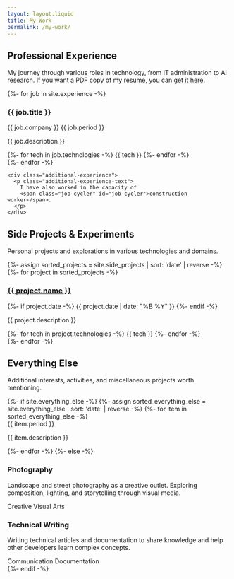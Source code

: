 ```yaml
---
layout: layout.liquid
title: My Work
permalink: /my-work/
---
```


<div class="work-container">
  <div class="work-section work-experience">
    <h2>Professional Experience</h2>
    <p>My journey through various roles in technology, from IT administration to AI research. If you want a PDF copy of my resume, you can <a href="https://drive.google.com/file/d/1tFymABAQl-0r06U2AT83Jpexy8WlVKfI/view?usp=drive_link" target="_blank" rel="noopener noreferrer">get it here</a>.</p>
    <div class="experience-list">
      {%- for job in site.experience -%}
      <div class="experience-item">
        <div class="experience-header">
          <h3 class="job-title">{{ job.title }}</h3>
          <div class="job-meta">
            <span class="company">{{ job.company }}</span>
            <span class="period">{{ job.period }}</span>
          </div>
        </div>
        <p class="job-description">{{ job.description }}</p>
        <div class="technologies">
          {%- for tech in job.technologies -%}
          <span class="tech-tag">{{ tech }}</span>
          {%- endfor -%}
        </div>
      </div>
      {%- endfor -%}
    </div>
    
    <div class="additional-experience">
      <p class="additional-experience-text">
        I have also worked in the capacity of 
        <span class="job-cycler" id="job-cycler">construction worker</span>.
      </p>
    </div>
  </div>

  <div class="work-divider"></div>

  <div class="work-section work-projects">
    <h2>Side Projects & Experiments</h2>
    <p>Personal projects and explorations in various technologies and domains.</p>
    <div class="side-projects-grid">
      {%- assign sorted_projects = site.side_projects | sort: 'date' | reverse -%}
      {%- for project in sorted_projects -%}
      <div class="side-project-card">
        <div class="project-header">
          <h3 class="project-title">
            <a href="{{ project.url }}" target="_blank" rel="noopener noreferrer">{{ project.name }}</a>
          </h3>
          {%- if project.date -%}
          <span class="project-date">{{ project.date | date: "%B %Y" }}</span>
          {%- endif -%}
        </div>
        <p class="project-description">{{ project.description }}</p>
        <div class="technologies">
          {%- for tech in project.technologies -%}
          <span class="tech-tag">{{ tech }}</span>
          {%- endfor -%}
        </div>
      </div>
      {%- endfor -%}
    </div>
  </div>

  <div class="work-divider"></div>

  <div class="work-section work-everything-else">
    <h2>Everything Else</h2>
    <p>Additional interests, activities, and miscellaneous projects worth mentioning.</p>
    <div class="everything-else-grid">
      {%- if site.everything_else -%}
      {%- assign sorted_everything_else = site.everything_else | sort: 'date' | reverse -%}
      {%- for item in sorted_everything_else -%}
      <div class="everything-else-card">
        <div class="everything-else-header">
          <span class="period">{{ item.period }}</span>
        </div>
        <p class="item-description">{{ item.description }}</p>
      </div>
      {%- endfor -%}
      {%- else -%}
      <div class="everything-else-card">
        <h3 class="item-title">Photography</h3>
        <p class="item-description">Landscape and street photography as a creative outlet. Exploring composition, lighting, and storytelling through visual media.</p>
        <div class="technologies">
          <span class="tech-tag">Creative</span>
          <span class="tech-tag">Visual Arts</span>
        </div>
      </div>
      <div class="everything-else-card">
        <h3 class="item-title">Technical Writing</h3>
        <p class="item-description">Writing technical articles and documentation to share knowledge and help other developers learn complex concepts.</p>
        <div class="technologies">
          <span class="tech-tag">Communication</span>
          <span class="tech-tag">Documentation</span>
        </div>
      </div>
      {%- endif -%}
    </div>
  </div>
</div>
